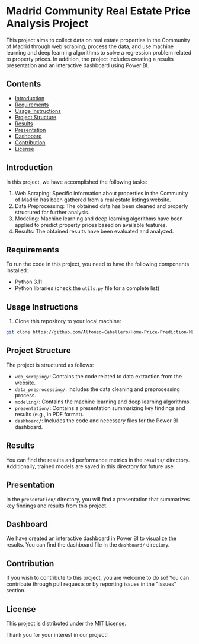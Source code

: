 # Madrid Community Real Estate Price Analysis Project

This project aims to collect data on real estate properties in the Community of Madrid through web scraping, process the data, and use machine learning and deep learning algorithms to solve a regression problem related to property prices. In addition, the project includes creating a results presentation and an interactive dashboard using Power BI.

## Contents

- [Introduction](#introduction)
- [Requirements](#requirements)
- [Usage Instructions](#usage-instructions)
- [Project Structure](#project-structure)
- [Results](#results)
- [Presentation](#presentation)
- [Dashboard](#dashboard)
- [Contribution](#contribution)
- [License](#license)

## Introduction

In this project, we have accomplished the following tasks:

1. Web Scraping: Specific information about properties in the Community of Madrid has been gathered from a real estate listings website.
2. Data Preprocessing: The obtained data has been cleaned and properly structured for further analysis.
3. Modeling: Machine learning and deep learning algorithms have been applied to predict property prices based on available features.
4. Results: The obtained results have been evaluated and analyzed.

## Requirements

To run the code in this project, you need to have the following components installed:

- Python 3.11
- Python libraries (check the `utils.py` file for a complete list)

## Usage Instructions

1. Clone this repository to your local machine:

```bash
git clone https://github.com/Alfonso-Caballero/Home-Price-Prediction-MLy.git
````
## Project Structure

The project is structured as follows:

- `web_scraping/`: Contains the code related to data extraction from the website.
- `data_preprocessing/`: Includes the data cleaning and preprocessing process.
- `modeling/`: Contains the machine learning and deep learning algorithms.
- `presentation/`: Contains a presentation summarizing key findings and results (e.g., in PDF format).
- `dashboard/`: Includes the code and necessary files for the Power BI dashboard.

## Results

You can find the results and performance metrics in the `results/` directory. Additionally, trained models are saved in this directory for future use.

## Presentation

In the `presentation/` directory, you will find a presentation that summarizes key findings and results from this project.

## Dashboard

We have created an interactive dashboard in Power BI to visualize the results. You can find the dashboard file in the `dashboard/` directory.

## Contribution

If you wish to contribute to this project, you are welcome to do so! You can contribute through pull requests or by reporting issues in the "Issues" section.

## License

This project is distributed under the [MIT License](LICENSE).

Thank you for your interest in our project!


